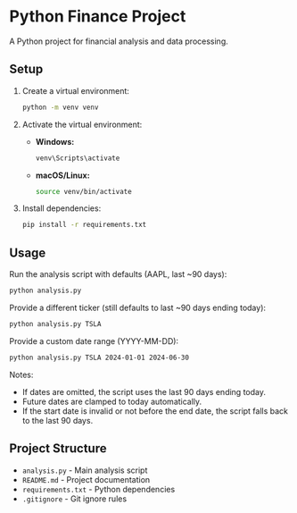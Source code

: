 # Python Finance Project

A Python project for financial analysis and data processing.

## Setup

1. Create a virtual environment:
   ```bash
   python -m venv venv
   ```

2. Activate the virtual environment:
   - **Windows:**
     ```bash
     venv\Scripts\activate
     ```
   - **macOS/Linux:**
     ```bash
     source venv/bin/activate
     ```

3. Install dependencies:
   ```bash
   pip install -r requirements.txt
   ```

## Usage

Run the analysis script with defaults (AAPL, last ~90 days):
```bash
python analysis.py
```

Provide a different ticker (still defaults to last ~90 days ending today):
```bash
python analysis.py TSLA
```

Provide a custom date range (YYYY-MM-DD):
```bash
python analysis.py TSLA 2024-01-01 2024-06-30
```

Notes:
- If dates are omitted, the script uses the last 90 days ending today.
- Future dates are clamped to today automatically.
- If the start date is invalid or not before the end date, the script falls back to the last 90 days.

## Project Structure

- `analysis.py` - Main analysis script
- `README.md` - Project documentation
- `requirements.txt` - Python dependencies
- `.gitignore` - Git ignore rules
